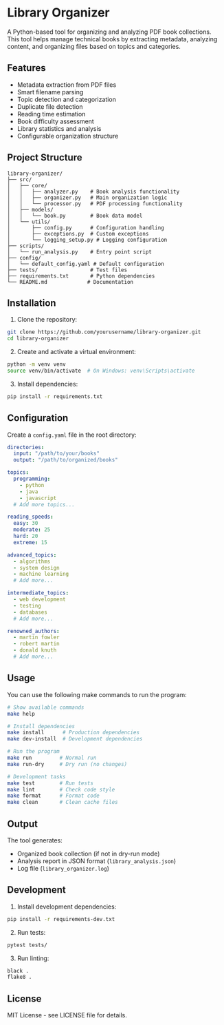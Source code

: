 # Library Organizer

A Python-based tool for organizing and analyzing PDF book collections. This tool helps manage technical books by extracting metadata, analyzing content, and organizing files based on topics and categories.

## Features

- Metadata extraction from PDF files
- Smart filename parsing
- Topic detection and categorization
- Duplicate file detection
- Reading time estimation
- Book difficulty assessment
- Library statistics and analysis
- Configurable organization structure

## Project Structure

```
library-organizer/
├── src/
│   ├── core/
│   │   ├── analyzer.py    # Book analysis functionality
│   │   ├── organizer.py   # Main organization logic
│   │   └── processor.py   # PDF processing functionality
│   ├── models/
│   │   └── book.py        # Book data model
│   └── utils/
│       ├── config.py      # Configuration handling
│       ├── exceptions.py  # Custom exceptions
│       └── logging_setup.py # Logging configuration
├── scripts/
│   └── run_analysis.py    # Entry point script
├── config/
│   └── default_config.yaml # Default configuration
├── tests/                 # Test files
├── requirements.txt       # Python dependencies
└── README.md             # Documentation
```

## Installation

1. Clone the repository:

```bash
git clone https://github.com/yourusername/library-organizer.git
cd library-organizer
```

2. Create and activate a virtual environment:

```bash
python -m venv venv
source venv/bin/activate  # On Windows: venv\Scripts\activate
```

3. Install dependencies:

```bash
pip install -r requirements.txt
```

## Configuration

Create a `config.yaml` file in the root directory:

```yaml
directories:
  input: "/path/to/your/books"
  output: "/path/to/organized/books"

topics:
  programming:
    - python
    - java
    - javascript
  # Add more topics...

reading_speeds:
  easy: 30
  moderate: 25
  hard: 20
  extreme: 15

advanced_topics:
  - algorithms
  - system design
  - machine learning
  # Add more...

intermediate_topics:
  - web development
  - testing
  - databases
  # Add more...

renowned_authors:
  - martin fowler
  - robert martin
  - donald knuth
  # Add more...
```

## Usage

You can use the following make commands to run the program:

```bash
# Show available commands
make help

# Install dependencies
make install      # Production dependencies
make dev-install  # Development dependencies

# Run the program
make run         # Normal run
make run-dry     # Dry run (no changes)

# Development tasks
make test        # Run tests
make lint        # Check code style
make format      # Format code
make clean       # Clean cache files
```

## Output

The tool generates:

- Organized book collection (if not in dry-run mode)
- Analysis report in JSON format (`library_analysis.json`)
- Log file (`library_organizer.log`)

## Development

1. Install development dependencies:

```bash
pip install -r requirements-dev.txt
```

2. Run tests:

```bash
pytest tests/
```

3. Run linting:

```bash
black .
flake8 .
```

## License

MIT License - see LICENSE file for details.
